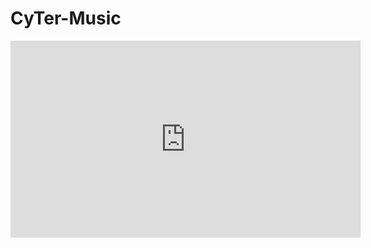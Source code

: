 # CyTer-Music

<iframe width="560" height="315" src="https://www.youtube.com/embed/hVU4m7r75-Y" title="YouTube video player" frameborder="0" allow="accelerometer; autoplay; clipboard-write; encrypted-media; gyroscope; picture-in-picture" allowfullscreen></iframe>

